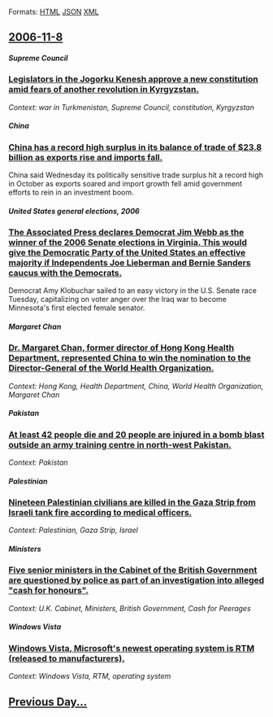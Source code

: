 
Formats: [HTML](2006/11/8/index.html)  [JSON](2006/11/8/index.json)  [XML](2006/11/8/index.xml)  

## [2006-11-8](/news/2006/11/8/index.md)

##### Supreme Council
### [ Legislators in the Jogorku Kenesh approve a new constitution amid fears of another revolution in Kyrgyzstan. ](/news/2006/11/8/legislators-in-the-jogorku-kenesh-approve-a-new-constitution-amid-fears-of-another-revolution-in-kyrgyzstan.md)
_Context: war in Turkmenistan, Supreme Council, constitution, Kyrgyzstan_

##### China
### [ China has a record high surplus in its balance of trade of $23.8 billion as exports rise and imports fall. ](/news/2006/11/8/china-has-a-record-high-surplus-in-its-balance-of-trade-of-23-8-billion-as-exports-rise-and-imports-fall.md)
China said Wednesday its politically sensitive trade surplus hit a record high in October as exports soared and import growth fell amid government efforts to rein in an investment boom.

##### United States general elections, 2006
### [ The Associated Press declares Democrat Jim Webb as the winner of the 2006 Senate elections in Virginia. This would give the Democratic Party of the United States an effective majority if Independents Joe Lieberman and Bernie Sanders caucus with the Democrats.](/news/2006/11/8/the-associated-press-declares-democrat-jim-webb-as-the-winner-of-the-2006-senate-elections-in-virginia-this-would-give-the-democratic-part.md)
Democrat Amy Klobuchar sailed to an easy victory in the U.S. Senate race Tuesday, capitalizing on voter anger over the Iraq war to become Minnesota&#039;s first elected female senator. 

##### Margaret Chan
### [ Dr. Margaret Chan, former director of Hong Kong Health Department, represented China to win the nomination to the Director-General of the World Health Organization. ](/news/2006/11/8/dr-margaret-chan-former-director-of-hong-kong-health-department-represented-china-to-win-the-nomination-to-the-director-general-of-the-w.md)
_Context: Hong Kong, Health Department, China, World Health Organization, Margaret Chan_

##### Pakistan
### [ At least 42 people die and 20 people are injured in a bomb blast outside an army training centre in north-west Pakistan. ](/news/2006/11/8/at-least-42-people-die-and-20-people-are-injured-in-a-bomb-blast-outside-an-army-training-centre-in-north-west-pakistan.md)
_Context: Pakistan_

##### Palestinian
### [ Nineteen Palestinian civilians are killed in the Gaza Strip from Israeli tank fire according to medical officers. ](/news/2006/11/8/nineteen-palestinian-civilians-are-killed-in-the-gaza-strip-from-israeli-tank-fire-according-to-medical-officers.md)
_Context: Palestinian, Gaza Strip, Israel_

##### Ministers
### [ Five senior ministers in the Cabinet of the British Government are questioned by police as part of an investigation into alleged "cash for honours". ](/news/2006/11/8/five-senior-ministers-in-the-cabinet-of-the-british-government-are-questioned-by-police-as-part-of-an-investigation-into-alleged-cash-for.md)
_Context: U.K. Cabinet, Ministers, British Government, Cash for Peerages_

##### Windows Vista
### [ Windows Vista, Microsoft's newest operating system is RTM (released to manufacturers). ](/news/2006/11/8/windows-vista-microsoft-s-newest-operating-system-is-rtm-released-to-manufacturers.md)
_Context: Windows Vista, RTM, operating system_

## [Previous Day...](/news/2006/11/7/index.md)

